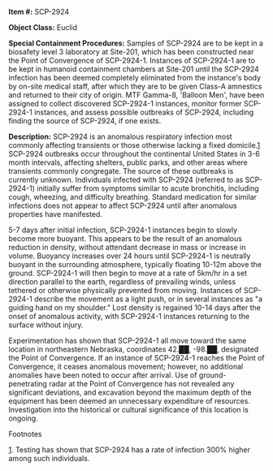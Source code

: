 **Item #:** SCP-2924

**Object Class:** Euclid

**Special Containment Procedures:** Samples of SCP-2924 are to be kept in a biosafety level 3 laboratory at Site-201, which has been constructed near the Point of Convergence of SCP-2924-1. Instances of SCP-2924-1 are to be kept in humanoid containment chambers at Site-201 until the SCP-2924 infection has been deemed completely eliminated from the instance's body by on-site medical staff, after which they are to be given Class-A amnestics and returned to their city of origin. MTF Gamma-8, 'Balloon Men', have been assigned to collect discovered SCP-2924-1 instances, monitor former SCP-2924-1 instances, and assess possible outbreaks of SCP-2924, including finding the source of SCP-2924, if one exists.

**Description:** SCP-2924 is an anomalous respiratory infection most commonly affecting transients or those otherwise lacking a fixed domicile.[1](javascript:;) SCP-2924 outbreaks occur throughout the continental United States in 3-6 month intervals, affecting shelters, public parks, and other areas where transients commonly congregate. The source of these outbreaks is currently unknown. Individuals infected with SCP-2924 (referred to as SCP-2924-1) initially suffer from symptoms similar to acute bronchitis, including cough, wheezing, and difficulty breathing. Standard medication for similar infections does not appear to affect SCP-2924 until after anomalous properties have manifested.

5-7 days after initial infection, SCP-2924-1 instances begin to slowly become more buoyant. This appears to be the result of an anomalous reduction in density, without attendant decrease in mass or increase in volume. Buoyancy increases over 24 hours until SCP-2924-1 is neutrally buoyant in the surrounding atmosphere, typically floating 10-12m above the ground. SCP-2924-1 will then begin to move at a rate of 5km/hr in a set direction parallel to the earth, regardless of prevailing winds, unless tethered or otherwise physically prevented from moving. Instances of SCP-2924-1 describe the movement as a light push, or in several instances as "a guiding hand on my shoulder." Lost density is regained 10-14 days after the onset of anomalous activity, with SCP-2924-1 instances returning to the surface without injury.

Experimentation has shown that SCP-2924-1 all move toward the same location in northeastern Nebraska, coordinates 42.██, -98.██, designated the Point of Convergence. If an instance of SCP-2924-1 reaches the Point of Convergence, it ceases anomalous movement; however, no additional anomalies have been noted to occur after arrival. Use of ground-penetrating radar at the Point of Convergence has not revealed any significant deviations, and excavation beyond the maximum depth of the equipment has been deemed an unnecessary expenditure of resources. Investigation into the historical or cultural significance of this location is ongoing.

Footnotes

[1](javascript:;). Testing has shown that SCP-2924 has a rate of infection 300% higher among such individuals.